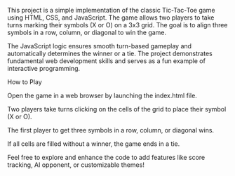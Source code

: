 This project is a simple implementation of the classic Tic-Tac-Toe game using HTML, CSS, and JavaScript. The game allows two players to take turns marking their symbols (X or O) on a 3x3 grid. The goal is to align three symbols in a row, column, or diagonal to win the game.

The JavaScript logic ensures smooth turn-based gameplay and automatically determines the winner or a tie. The project demonstrates fundamental web development skills and serves as a fun example of interactive programming.

How to Play

Open the game in a web browser by launching the index.html file.

Two players take turns clicking on the cells of the grid to place their symbol (X or O).

The first player to get three symbols in a row, column, or diagonal wins.

If all cells are filled without a winner, the game ends in a tie.

Feel free to explore and enhance the code to add features like score tracking, AI opponent, or customizable themes!
